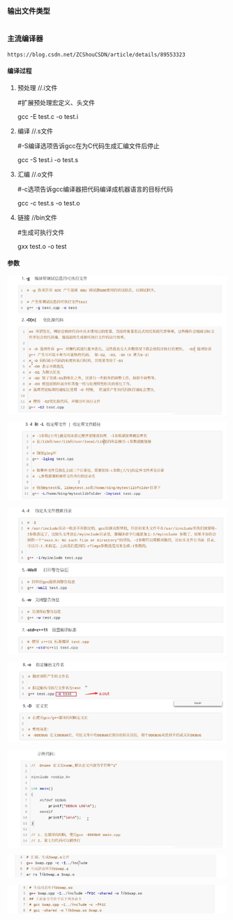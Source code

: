 ### 输出文件类型

```

```



### 主流编译器

```
https://blog.csdn.net/ZCShouCSDN/article/details/89553323
```

#### 编译过程

1. 预处理		//.i文件

   #扩展预处理宏定义、头文件

   gcc -E test.c -o test.i

2. 编译            //.s文件

   #-S编译选项告诉gcc在为C代码生成汇编文件后停止

   gcc -S test.i -o test.s

3. 汇编           //.o文件

   #-c选项告诉gcc编译器把代码编译成机器语言的目标代码

   gcc -c test.s -o test.o

4. 链接           //bin文件

   #生成可执行文件

   gxx test.o -o test

#### 参数

![image-20220829111717962](../typora-user-images/image-20220829111717962.png)

![image-20220829111523343](../typora-user-images/image-20220829111523343.png)

![image-20220829112645375](../typora-user-images/image-20220829112645375.png)

![image-20220829112906804](../typora-user-images/image-20220829112906804.png)

![image-20220829112951590](../typora-user-images/image-20220829112951590.png)

![image-20220829151709991](../typora-user-images/image-20220829151709991.png)

![image-20220829151730286](../typora-user-images/image-20220829151730286.png)
